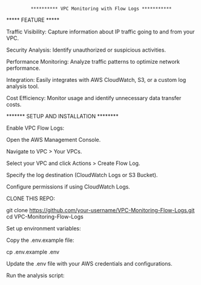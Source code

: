              ********** VPC Monitoring with Flow Logs ***********
       
***** FEATURE *****



Traffic Visibility: Capture information about IP traffic going to and from your VPC.

Security Analysis: Identify unauthorized or suspicious activities.

Performance Monitoring: Analyze traffic patterns to optimize network performance.

Integration: Easily integrates with AWS CloudWatch, S3, or a custom log analysis tool.

Cost Efficiency: Monitor usage and identify unnecessary data transfer costs.



******* SETUP AND INSTALLATION ********

Enable VPC Flow Logs:

Open the AWS Management Console.

Navigate to VPC > Your VPCs.

Select your VPC and click Actions > Create Flow Log.

Specify the log destination (CloudWatch Logs or S3 Bucket).

Configure permissions if using CloudWatch Logs.



CLONE THIS REPO:

git clone https://github.com/your-username/VPC-Monitoring-Flow-Logs.git
cd VPC-Monitoring-Flow-Logs

Set up environment variables:

Copy the .env.example file:

cp .env.example .env

Update the .env file with your AWS credentials and configurations.

Run the analysis script:

 
